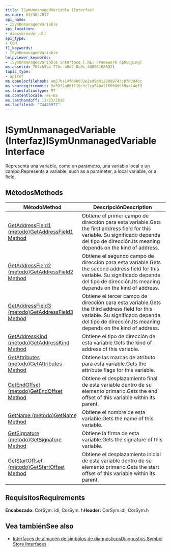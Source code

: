 ```yaml
---
title: ISymUnmanagedVariable (Interfaz)
ms.date: 03/30/2017
api_name:
- ISymUnmanagedVariable
api_location:
- diasymreader.dll
api_type:
- COM
f1_keywords:
- ISymUnmanagedVariable
helpviewer_keywords:
- ISymUnmanagedVariable interface [.NET Framework debugging]
ms.assetid: 704c69ba-77bc-40d7-8c0c-400061686321
topic_type:
- apiref
ms.openlocfilehash: ee57ba14f048032e2cd9d0129089743c0f0304bc
ms.sourcegitcommit: 9a39f2a06f110c9c7ca54ba216900d038aa14ef3
ms.translationtype: MT
ms.contentlocale: es-ES
ms.lasthandoff: 11/23/2019
ms.locfileid: "74445977"
---
```

# <a name="isymunmanagedvariable-interface"></a><span data-ttu-id="71c43-102">ISymUnmanagedVariable (Interfaz)</span><span class="sxs-lookup"><span data-stu-id="71c43-102">ISymUnmanagedVariable Interface</span></span>
<span data-ttu-id="71c43-103">Representa una variable, como un parámetro, una variable local o un campo.</span><span class="sxs-lookup"><span data-stu-id="71c43-103">Represents a variable, such as a parameter, a local variable, or a field.</span></span>  
  
## <a name="methods"></a><span data-ttu-id="71c43-104">Métodos</span><span class="sxs-lookup"><span data-stu-id="71c43-104">Methods</span></span>  
  
|<span data-ttu-id="71c43-105">Método</span><span class="sxs-lookup"><span data-stu-id="71c43-105">Method</span></span>|<span data-ttu-id="71c43-106">Descripción</span><span class="sxs-lookup"><span data-stu-id="71c43-106">Description</span></span>|  
|------------|-----------------|  
|[<span data-ttu-id="71c43-107">GetAddressField1 (método)</span><span class="sxs-lookup"><span data-stu-id="71c43-107">GetAddressField1 Method</span></span>](../../../../docs/framework/unmanaged-api/diagnostics/isymunmanagedvariable-getaddressfield1-method.md)|<span data-ttu-id="71c43-108">Obtiene el primer campo de dirección para esta variable.</span><span class="sxs-lookup"><span data-stu-id="71c43-108">Gets the first address field for this variable.</span></span> <span data-ttu-id="71c43-109">Su significado depende del tipo de dirección.</span><span class="sxs-lookup"><span data-stu-id="71c43-109">Its meaning depends on the kind of address.</span></span>|  
|[<span data-ttu-id="71c43-110">GetAddressField2 (método)</span><span class="sxs-lookup"><span data-stu-id="71c43-110">GetAddressField2 Method</span></span>](../../../../docs/framework/unmanaged-api/diagnostics/isymunmanagedvariable-getaddressfield2-method.md)|<span data-ttu-id="71c43-111">Obtiene el segundo campo de dirección para esta variable.</span><span class="sxs-lookup"><span data-stu-id="71c43-111">Gets the second address field for this variable.</span></span> <span data-ttu-id="71c43-112">Su significado depende del tipo de dirección.</span><span class="sxs-lookup"><span data-stu-id="71c43-112">Its meaning depends on the kind of address.</span></span>|  
|[<span data-ttu-id="71c43-113">GetAddressField3 (método)</span><span class="sxs-lookup"><span data-stu-id="71c43-113">GetAddressField3 Method</span></span>](../../../../docs/framework/unmanaged-api/diagnostics/isymunmanagedvariable-getaddressfield3-method.md)|<span data-ttu-id="71c43-114">Obtiene el tercer campo de dirección para esta variable.</span><span class="sxs-lookup"><span data-stu-id="71c43-114">Gets the third address field for this variable.</span></span> <span data-ttu-id="71c43-115">Su significado depende del tipo de dirección.</span><span class="sxs-lookup"><span data-stu-id="71c43-115">Its meaning depends on the kind of address.</span></span>|  
|[<span data-ttu-id="71c43-116">GetAddressKind (método)</span><span class="sxs-lookup"><span data-stu-id="71c43-116">GetAddressKind Method</span></span>](../../../../docs/framework/unmanaged-api/diagnostics/isymunmanagedvariable-getaddresskind-method.md)|<span data-ttu-id="71c43-117">Obtiene el tipo de dirección de esta variable.</span><span class="sxs-lookup"><span data-stu-id="71c43-117">Gets the kind of address of this variable.</span></span>|  
|[<span data-ttu-id="71c43-118">GetAttributes (método)</span><span class="sxs-lookup"><span data-stu-id="71c43-118">GetAttributes Method</span></span>](../../../../docs/framework/unmanaged-api/diagnostics/isymunmanagedvariable-getattributes-method.md)|<span data-ttu-id="71c43-119">Obtiene las marcas de atributo para esta variable.</span><span class="sxs-lookup"><span data-stu-id="71c43-119">Gets the attribute flags for this variable.</span></span>|  
|[<span data-ttu-id="71c43-120">GetEndOffset (método)</span><span class="sxs-lookup"><span data-stu-id="71c43-120">GetEndOffset Method</span></span>](../../../../docs/framework/unmanaged-api/diagnostics/isymunmanagedvariable-getendoffset-method.md)|<span data-ttu-id="71c43-121">Obtiene el desplazamiento final de esta variable dentro de su elemento primario.</span><span class="sxs-lookup"><span data-stu-id="71c43-121">Gets the end offset of this variable within its parent.</span></span>|  
|[<span data-ttu-id="71c43-122">GetName (método)</span><span class="sxs-lookup"><span data-stu-id="71c43-122">GetName Method</span></span>](../../../../docs/framework/unmanaged-api/diagnostics/isymunmanagedvariable-getname-method.md)|<span data-ttu-id="71c43-123">Obtiene el nombre de esta variable.</span><span class="sxs-lookup"><span data-stu-id="71c43-123">Gets the name of this variable.</span></span>|  
|[<span data-ttu-id="71c43-124">GetSignature (método)</span><span class="sxs-lookup"><span data-stu-id="71c43-124">GetSignature Method</span></span>](../../../../docs/framework/unmanaged-api/diagnostics/isymunmanagedvariable-getsignature-method.md)|<span data-ttu-id="71c43-125">Obtiene la firma de esta variable.</span><span class="sxs-lookup"><span data-stu-id="71c43-125">Gets the signature of this variable.</span></span>|  
|[<span data-ttu-id="71c43-126">GetStartOffset (método)</span><span class="sxs-lookup"><span data-stu-id="71c43-126">GetStartOffset Method</span></span>](../../../../docs/framework/unmanaged-api/diagnostics/isymunmanagedvariable-getstartoffset-method.md)|<span data-ttu-id="71c43-127">Obtiene el desplazamiento inicial de esta variable dentro de su elemento primario.</span><span class="sxs-lookup"><span data-stu-id="71c43-127">Gets the start offset of this variable within its parent.</span></span>|  
  
## <a name="requirements"></a><span data-ttu-id="71c43-128">Requisitos</span><span class="sxs-lookup"><span data-stu-id="71c43-128">Requirements</span></span>  
 <span data-ttu-id="71c43-129">**Encabezado:** CorSym. idl, CorSym. h</span><span class="sxs-lookup"><span data-stu-id="71c43-129">**Header:** CorSym.idl, CorSym.h</span></span>  
  
## <a name="see-also"></a><span data-ttu-id="71c43-130">Vea también</span><span class="sxs-lookup"><span data-stu-id="71c43-130">See also</span></span>

- [<span data-ttu-id="71c43-131">Interfaces de almacén de símbolos de diagnósticos</span><span class="sxs-lookup"><span data-stu-id="71c43-131">Diagnostics Symbol Store Interfaces</span></span>](../../../../docs/framework/unmanaged-api/diagnostics/diagnostics-symbol-store-interfaces.md)
